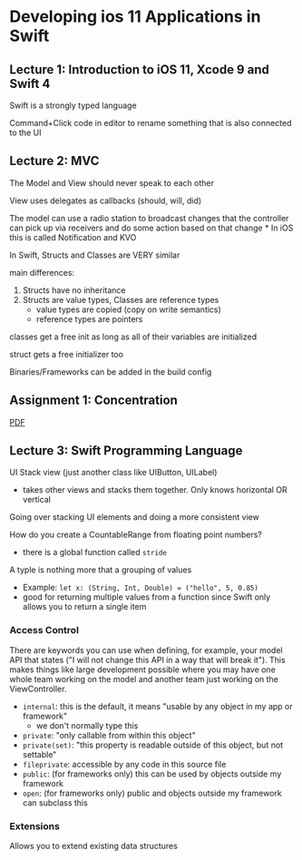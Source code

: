 # Developing ios 11 Applications in Swift

## Lecture 1: Introduction to iOS 11, Xcode 9 and Swift 4

Swift is a strongly typed language

Command+Click code in editor to rename something that is also connected to the UI

## Lecture 2: MVC

The Model and View should never speak to each other

View uses delegates as callbacks (should, will, did)

The model can use a radio station to broadcast changes that the controller can pick up via receivers and do some action based on that change
    * In iOS this is called Notification and KVO

In Swift, Structs and Classes are VERY similar

main differences:

1. Structs have no inheritance
2. Structs are value types, Classes are reference types
    * value types are copied (copy on write semantics)
    * reference types are pointers


classes get a free init as long as all of their variables are initialized

struct gets a free initializer too 


Binaries/Frameworks can be added in the build config


## Assignment 1: Concentration

[PDF](https://itunesu-assets.itunes.apple.com/apple-assets-us-std-000001/CobaltPublic118/v4/04/b5/81/04b58115-f130-54e7-e23d-020840f92932/311-6986826354385551794-CS193P_F17_Assignment_1_iTunesU.pdf)


## Lecture 3: Swift Programming Language

UI Stack view (just another class like UIButton, UILabel)

* takes other views and stacks them together. Only knows horizontal OR vertical

Going over stacking UI elements and doing a more consistent view

How do you create a CountableRange from floating point numbers?

* there is a global function called `stride`

A typle is nothing more that a grouping of values

* Example: `let x: (String, Int, Double) = ("hello", 5, 0.85)`
* good for returning multiple values from a function since Swift only allows you to return a single item

### Access Control

There are keywords you can use when defining, for example, your model API that states ("I will not change this API in a way that will break it"). This makes things like large development possible where you may have one whole team working on the model and another team just working on the ViewController.

* `internal`: this is the default, it means "usable by any object in my app or framework"
    * we don't normally type this
* `private`: "only callable from within this object"
* `private(set)`: "this property is readable outside of this object, but not settable"
* `fileprivate`: accessible by any code in this source file
* `public`: (for frameworks only) this can be used by objects outside my framework
* `open`: (for frameworks only) public and objects outside my framework can subclass this

### Extensions

Allows you to extend existing data structures
